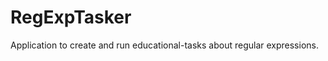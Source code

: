 RegExpTasker
============

Application to create and run educational-tasks about regular expressions.